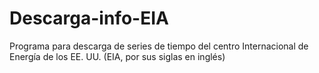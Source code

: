 # Descarga-info-EIA
Programa para descarga de series de tiempo del centro Internacional de Energía de los EE. UU. (EIA, por sus siglas en inglés)
